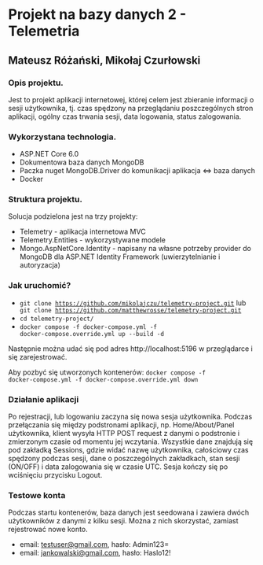 # Projekt na bazy danych 2 - Telemetria

## Mateusz Różański, Mikołaj Czurłowski

### Opis projektu.

Jest to projekt aplikacji internetowej, której celem jest zbieranie informacji o sesji użytkownika, tj. czas spędzony na przeglądaniu poszczególnych stron aplikacji,
ogólny czas trwania sesji, data logowania, status zalogowania.

### Wykorzystana technologia.

- ASP.NET Core 6.0
- Dokumentowa baza danych MongoDB
- Paczka nuget MongoDB.Driver do komunikacji aplikacja <=> baza danych
- Docker

### Struktura projektu.

Solucja podzielona jest na trzy projekty:

- Telemetry - aplikacja internetowa MVC
- Telemetry.Entities - wykorzystywane modele
- Mongo.AspNetCore.Identity - napisany na własne potrzeby provider do MongoDB dla ASP.NET Identity Framework (uwierzytelnianie i autoryzacja)

### Jak uruchomić?

- <code>git clone https://github.com/mikolajczu/telemetry-project.git</code> lub <code> git clone https://github.com/matthewrosse/telemetry-project.git</code>
- <code>cd telemetry-project/</code>
- <code>docker compose -f docker-compose.yml -f docker-compose.override.yml up --build -d</code>

Następnie można udać się pod adres http://localhost:5196 w przeglądarce i się zarejestrować.

Aby pozbyć się utworzonych kontenerów: <code>docker compose -f docker-compose.yml -f docker-compose.override.yml down</code>

### Działanie aplikacji

Po rejestracji, lub logowaniu zaczyna się nowa sesja użytkownika. Podczas przełączania się między podstronami aplikacji, np. Home/About/Panel użytkownika,
klient wysyła HTTP POST request z danymi o podstronie i zmierzonym czasie od momentu jej wczytania. Wszystkie dane znajdują się pod zakładką Sessions,
gdzie widać nazwę użytkownika, całościowy czas spędzony podczas sesji, dane o poszczególnych zakładkach, stan sesji (ON/OFF) i data zalogowania się w czasie UTC.
Sesja kończy się po wciśnięciu przycisku Logout.

### Testowe konta

Podczas startu kontenerów, baza danych jest seedowana i zawiera dwóch użytkowników z danymi z kilku sesji. Można z nich skorzystać, zamiast rejestrować nowe konto.

- email: testuser@gmail.com, hasło: Admin123=
- email: jankowalski@gmail.com, hasło: Haslo12!

